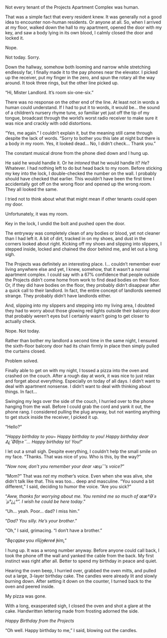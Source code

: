 Not every tenant of the Projects Apartment Complex was human.

That was a simple fact that every resident knew. It was generally not a good idea to encounter non-human residents. Or anyone at all. So, when I arrived at my floor, walked down the hall to my apartment, opened the door with my key, and saw a body lying in its own blood, I calmly closed the door and locked it.

Nope.

Not today. Sorry.

Down the hallway, somehow both looming and narrow while stretching endlessly far, I finally made it to the pay phones near the elevator. I picked up the receiver, put my finger in the zero, and spun the rotary all the way around. It took three rings, but the other line picked up.

“Hi, Mister Landlord. It’s room six-one-six.”

There was no response on the other end of the line. At least not in words a human could understand. If I had to put it to words, it would be... the sound of a children’s nursery rhyme tune, *so* familiar yet just off the tip of my tongue, broadcast through the world’s worst radio receiver to make sure it was nice and crackly with odd distortions.

“Yes, me again.” I couldn’t explain it, but the meaning still came through despite the lack of words. “Sorry to bother you this late at night but there is a body in my room. Yes, it looked dead... No, I didn’t check... Thank you.”

The constant musical drone from the phone died down and I hung up.

He said he would handle it. Or he *intoned* that he would handle it? *He*? Whatever. I had nothing left to do but head back to my room. Before sticking my key into the lock, I double-checked the number on the wall. I probably should have checked that earlier. This wouldn’t have been the first time I accidentally got off on the wrong floor and opened up the wrong room. They all looked the same.

I tried not to think about what that might mean if other tenants could open my door.

Unfortunately, it was my room.

Key in the lock, I undid the bolt and pushed open the door.

The entryway was completely clean of any bodies or blood, yet not cleaner than I had left it. A bit of dirt, tracked in on my shoes, and dust in the corners looked about right. Kicking off my shoes and slipping into slippers, I stepped inside, locked and chained the door behind me, and let out a long sigh.

The Projects was definitely an interesting place. I... couldn’t remember ever living anywhere else and yet, I knew, somehow, that it wasn’t a normal apartment complex. I could say with a 67% confidence that people outside the Projects didn’t come home from work to find dead bodies on their floor. Or, if they did have bodies on the floor, they probably didn’t disappear after a quick call to their landlord. In fact, the entire concept of landlords seemed strange. They probably didn’t have landlords either.

And, slipping into my slippers and stepping into my living area, I doubted they had to worry about those glowing red lights outside their balcony door that probably weren’t eyes but I certainly wasn’t going to get closer to actually check.

Nope. Not today.

Rather than bother my landlord a second time in the same night, I ensured the sixth-floor balcony door had its chain firmly in place then simply pulled the curtains closed.

Problem solved.

Finally able to get on with my night, I tossed a pizza into the oven and crashed on the couch. After a rough day at work, it was nice to just relax and forget about everything. Especially on today of all days. I didn’t want to deal with apartment nonsense. I didn’t want to deal with thinking about things. In fact...

Swinging my legs over the side of the couch, I hurried over to the phone hanging from the wall. Before I could grab the cord and yank it out, the phone rang. I considered pulling the plug anyway, but not wanting anything to get stuck inside the receiver, I picked it up.

“Hello?”

“*Happy birthday to you\~ Happy birthday to you! Happy birthday dear ᕕ¿˘ØӘɲ≥˘´... Happy birthday to! You!*”

I let out a small sigh. Despite everything, I couldn’t help the small smile on my face. “Thanks. That was nice of you. Who is this, by the way?”

“*Now now, don’t you remember your dear ›æıµ˘´’s voice?*”

“Mom?” That was *not* my mother’s voice. Even when she was alive, she didn’t talk like that. This was too... deep and masculine. “You sound a bit different,” I said, deciding to humor the voice. “Are you sick?”

“*Aww, thanks for worrying about me. You remind me so much of œæ†Ә´≥ \`µ°¿¿°”. I wish he could be here today*.”

“Uh... yeah. Poor... dad? I miss him.”

“*Dad? You silly. He’s your brother*.”

“Oh,” I said, grimacing. “I don’t have a brother.”

“*Bęcąu҉se̕ ͏you ͏m͠u͢rd̶ered̵ ̧h̴im̨.*”

I hung up. It was a wrong number anyway. Before anyone could call back, I took the phone off the wall and yanked the cable from the back. My first instinct was right after all. Better to spend my birthday in peace and quiet.

Hearing the oven beep, I hurried over, grabbed the oven mitts, and pulled out a large, 3-layer birthday cake. The candles were already lit and slowly burning down. After setting it down on the counter, I turned back to the oven and peered inside.

My pizza was gone.

With a long, exasperated sigh, I closed the oven and shot a glare at the cake. Handwritten lettering made from frosting adorned the side.

*Happy Birthday from the Projects*

“Oh well. Happy birthday to me,” I said, blowing out the candles.